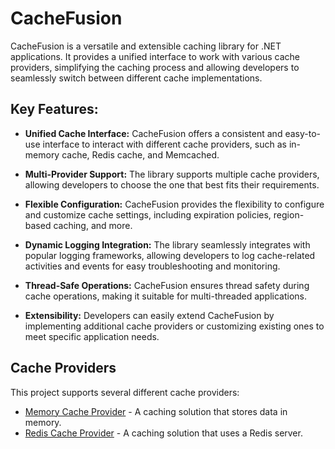 # CacheFusion

CacheFusion is a versatile and extensible caching library for .NET applications. It provides a unified interface to work with various cache providers, simplifying the caching process and allowing developers to seamlessly switch between different cache implementations.

## Key Features:

- **Unified Cache Interface:** CacheFusion offers a consistent and easy-to-use interface to interact with different cache providers, such as in-memory cache, Redis cache, and Memcached.

- **Multi-Provider Support:** The library supports multiple cache providers, allowing developers to choose the one that best fits their requirements.

- **Flexible Configuration:** CacheFusion provides the flexibility to configure and customize cache settings, including expiration policies, region-based caching, and more.

- **Dynamic Logging Integration:** The library seamlessly integrates with popular logging frameworks, allowing developers to log cache-related activities and events for easy troubleshooting and monitoring.

- **Thread-Safe Operations:** CacheFusion ensures thread safety during cache operations, making it suitable for multi-threaded applications.

- **Extensibility:** Developers can easily extend CacheFusion by implementing additional cache providers or customizing existing ones to meet specific application needs.

## Cache Providers

This project supports several different cache providers:

- [Memory Cache Provider](/CacheFusion/CacheProviders/MemoryCacheProvider/README.md) - A caching solution that stores data in memory.
- [Redis Cache Provider](/CacheFusion/CacheProviders/RedisCacheProvider/README.md) - A caching solution that uses a Redis server.
